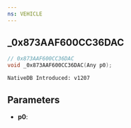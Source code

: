 ```yaml
---
ns: VEHICLE
---
```

## _0x873AAF600CC36DAC

```c
// 0x873AAF600CC36DAC
void _0x873AAF600CC36DAC(Any p0);
```

```
NativeDB Introduced: v1207
```

## Parameters
* **p0**:
